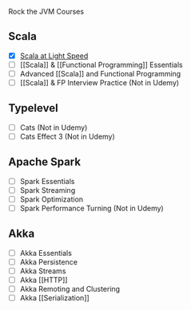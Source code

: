 Rock the JVM Courses

## Scala
- [X] [Scala at Light Speed](https://www.youtube.com/playlist?list=PLmtsMNDRU0BxryRX4wiwrTZ661xcp6VPM)
- [ ] [[Scala]] & [[Functional Programming]] Essentials
- [ ] Advanced [[Scala]] and Functional Programming
- [ ] [[Scala]] & FP Interview Practice (Not in Udemy)

## Typelevel
- [ ] Cats (Not in Udemy)
- [ ] Cats Effect 3 (Not in Udemy)

## Apache Spark
- [ ] Spark Essentials
- [ ] Spark Streaming
- [ ] Spark Optimization
- [ ] Spark Performance Turning (Not in Udemy)

## Akka
- [ ] Akka Essentials
- [ ] Akka Persistence
- [ ] Akka Streams
- [ ] Akka [[HTTP]]
- [ ] Akka Remoting and Clustering
- [ ] Akka [[Serialization]]